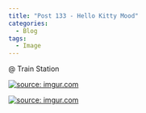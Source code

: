 ```yaml
---
title: "Post 133 - Hello Kitty Mood"
categories:
  - Blog
tags:
  - Image
---
```


@ Train Station

<a href="https://imgur.com/8hmyohQ"><img src="https://i.imgur.com/8hmyohQ.jpg" title="source: imgur.com" /></a>

<a href="https://imgur.com/40ftHKF"><img src="https://i.imgur.com/40ftHKF.jpg" title="source: imgur.com" /></a>

<script src="https://utteranc.es/client.js"
        repo="serendipityinlife/serendipityinlife.github.io"
        issue-term="pathname"
        theme="github-light"
        crossorigin="anonymous"
        async>
</script>
